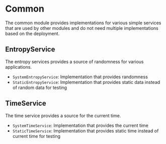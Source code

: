 # Common

The common module provides implementations for various simple services that are used by other modules and do not need multiple implementations based on the deployment.

## EntropyService

The entropy services provides a source of randomness for various applications.

- `SystemEntropyService`: Implementation that provides randomness
- `StaticEntropyService`: Implementation that provides static data instead of random data for testing

## TimeService

The time service provides a source for the current time.

- `SystemTimeService`: Implementation that provides the current time
- `StaticTimeService`: Implementation that provides static time instead of current time for testing
